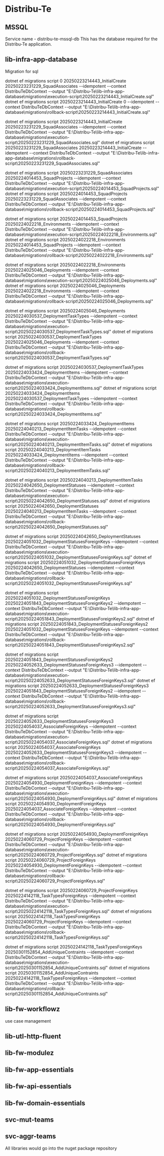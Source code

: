 # Distribu-Te

## MSSQL
Service name - distribu-te-mssql-db
This has the database required for the Distribu-Te application. 

## lib-infra-app-database
Migration for sql

dotnet ef migrations script 0 20250223214443_InitialCreate 20250223231229_SquadAssociates --idempotent --context DistribuTeDbContext --output "E:\Distribu-Te\lib-infra-app-database\migrations\execution-script\20250223214443_InitialCreate.sql"
dotnet ef migrations script 20250223214443_InitialCreate 0 --idempotent --context DistribuTeDbContext --output "E:\Distribu-Te\lib-infra-app-database\migrations\rollback-script\20250223214443_InitialCreate.sql"

dotnet ef migrations script 20250223214443_InitialCreate 20250223231229_SquadAssociates --idempotent --context DistribuTeDbContext --output "E:\Distribu-Te\lib-infra-app-database\migrations\execution-script\20250223231229_SquadAssociates.sql"
dotnet ef migrations script 20250223231229_SquadAssociates 20250223214443_InitialCreate --idempotent --context DistribuTeDbContext --output "E:\Distribu-Te\lib-infra-app-database\migrations\rollback-script\20250223231229_SquadAssociates.sql"

dotnet ef migrations script 20250223231229_SquadAssociates 20250224014453_SquadProjects --idempotent --context DistribuTeDbContext --output "E:\Distribu-Te\lib-infra-app-database\migrations\execution-script\20250224014453_SquadProjects.sql"
dotnet ef migrations script 20250224014453_SquadProjects 20250223231229_SquadAssociates --idempotent --context DistribuTeDbContext --output "E:\Distribu-Te\lib-infra-app-database\migrations\rollback-script\20250224014453_SquadProjects.sql"

dotnet ef migrations script 20250224014453_SquadProjects 20250224022218_Environments --idempotent --context DistribuTeDbContext --output "E:\Distribu-Te\lib-infra-app-database\migrations\execution-script\20250224022218_Environments.sql"
dotnet ef migrations script 20250224022218_Environments 20250224014453_SquadProjects --idempotent --context DistribuTeDbContext --output "E:\Distribu-Te\lib-infra-app-database\migrations\rollback-script\20250224022218_Environments.sql"

dotnet ef migrations script 20250224022218_Environments 20250224025046_Deployments --idempotent --context DistribuTeDbContext --output "E:\Distribu-Te\lib-infra-app-database\migrations\execution-script\20250224025046_Deployments.sql"
dotnet ef migrations script 20250224025046_Deployments 20250224022218_Environments --idempotent --context DistribuTeDbContext --output "E:\Distribu-Te\lib-infra-app-database\migrations\rollback-script\20250224025046_Deployments.sql"

dotnet ef migrations script 20250224025046_Deployments 20250224030537_DeploymentTaskTypes --idempotent --context DistribuTeDbContext --output "E:\Distribu-Te\lib-infra-app-database\migrations\execution-script\20250224030537_DeploymentTaskTypes.sql"
dotnet ef migrations script 20250224030537_DeploymentTaskTypes 20250224025046_Deployments --idempotent --context DistribuTeDbContext --output "E:\Distribu-Te\lib-infra-app-database\migrations\rollback-script\20250224030537_DeploymentTaskTypes.sql"

dotnet ef migrations script 20250224030537_DeploymentTaskTypes 20250224033424_DeploymentItems --idempotent --context DistribuTeDbContext --output "E:\Distribu-Te\lib-infra-app-database\migrations\execution-script\20250224033424_DeploymentItems.sql"
dotnet ef migrations script 20250224033424_DeploymentItems 20250224030537_DeploymentTaskTypes --idempotent --context DistribuTeDbContext --output "E:\Distribu-Te\lib-infra-app-database\migrations\rollback-script\20250224033424_DeploymentItems.sql"

dotnet ef migrations script 20250224033424_DeploymentItems 20250224040213_DeploymentItemTasks --idempotent --context DistribuTeDbContext --output "E:\Distribu-Te\lib-infra-app-database\migrations\execution-script\20250224040213_DeploymentItemTasks.sql"
dotnet ef migrations script 20250224040213_DeploymentItemTasks 20250224033424_DeploymentItems --idempotent --context DistribuTeDbContext --output "E:\Distribu-Te\lib-infra-app-database\migrations\rollback-script\20250224040213_DeploymentItemTasks.sql"

dotnet ef migrations script 20250224040213_DeploymentItemTasks 20250224042650_DeploymentStatuses --idempotent --context DistribuTeDbContext --output "E:\Distribu-Te\lib-infra-app-database\migrations\execution-script\20250224042650_DeploymentStatuses.sql"
dotnet ef migrations script 20250224042650_DeploymentStatuses 20250224040213_DeploymentItemTasks --idempotent --context DistribuTeDbContext --output "E:\Distribu-Te\lib-infra-app-database\migrations\rollback-script\20250224042650_DeploymentStatuses.sql"

dotnet ef migrations script 20250224042650_DeploymentStatuses 20250224051032_DeploymentStatusesForeignKeys --idempotent --context DistribuTeDbContext --output "E:\Distribu-Te\lib-infra-app-database\migrations\execution-script\20250224051032_DeploymentStatusesForeignKeys.sql"
dotnet ef migrations script 20250224051032_DeploymentStatusesForeignKeys 20250224042650_DeploymentStatuses --idempotent --context DistribuTeDbContext --output "E:\Distribu-Te\lib-infra-app-database\migrations\rollback-script\20250224051032_DeploymentStatusesForeignKeys.sql"

dotnet ef migrations script 20250224051032_DeploymentStatusesForeignKeys 20250224051843_DeploymentStatusesForeignKeys2 --idempotent --context DistribuTeDbContext --output "E:\Distribu-Te\lib-infra-app-database\migrations\execution-script\20250224051843_DeploymentStatusesForeignKeys2.sql"
dotnet ef migrations script 20250224051843_DeploymentStatusesForeignKeys2 20250224051032_DeploymentStatusesForeignKeys --idempotent --context DistribuTeDbContext --output "E:\Distribu-Te\lib-infra-app-database\migrations\rollback-script\20250224051843_DeploymentStatusesForeignKeys2.sql"

dotnet ef migrations script 20250224051843_DeploymentStatusesForeignKeys2 20250224052633_DeploymentStatusesForeignKeys3 --idempotent --context DistribuTeDbContext --output "E:\Distribu-Te\lib-infra-app-database\migrations\execution-script\20250224052633_DeploymentStatusesForeignKeys3.sql"
dotnet ef migrations script 20250224052633_DeploymentStatusesForeignKeys3 20250224051843_DeploymentStatusesForeignKeys2 --idempotent --context DistribuTeDbContext --output "E:\Distribu-Te\lib-infra-app-database\migrations\rollback-script\20250224052633_DeploymentStatusesForeignKeys3.sql"

dotnet ef migrations script 20250224052633_DeploymentStatusesForeignKeys3 20250224054037_AssociateForeignKeys --idempotent --context DistribuTeDbContext --output "E:\Distribu-Te\lib-infra-app-database\migrations\execution-script\20250224054037_AssociateForeignKeys.sql"
dotnet ef migrations script 20250224054037_AssociateForeignKeys 20250224052633_DeploymentStatusesForeignKeys3 --idempotent --context DistribuTeDbContext --output "E:\Distribu-Te\lib-infra-app-database\migrations\rollback-script\20250224054037_AssociateForeignKeys.sql"

dotnet ef migrations script 20250224054037_AssociateForeignKeys 20250224054930_DeploymentForeignKeys --idempotent --context DistribuTeDbContext --output "E:\Distribu-Te\lib-infra-app-database\migrations\execution-script\20250224054930_DeploymentForeignKeys.sql"
dotnet ef migrations script 20250224054930_DeploymentForeignKeys 20250224054037_AssociateForeignKeys --idempotent --context DistribuTeDbContext --output "E:\Distribu-Te\lib-infra-app-database\migrations\rollback-script\20250224054930_DeploymentForeignKeys.sql"

dotnet ef migrations script 20250224054930_DeploymentForeignKeys 20250224060729_ProjectForeignKeys --idempotent --context DistribuTeDbContext --output "E:\Distribu-Te\lib-infra-app-database\migrations\execution-script\20250224060729_ProjectForeignKeys.sql"
dotnet ef migrations script 20250224060729_ProjectForeignKeys 20250224054930_DeploymentForeignKeys --idempotent --context DistribuTeDbContext --output "E:\Distribu-Te\lib-infra-app-database\migrations\rollback-script\20250224060729_ProjectForeignKeys.sql"

dotnet ef migrations script 20250224060729_ProjectForeignKeys 20250224142118_TaskTypesForeignKeys --idempotent --context DistribuTeDbContext --output "E:\Distribu-Te\lib-infra-app-database\migrations\execution-script\20250224142118_TaskTypesForeignKeys.sql"
dotnet ef migrations script 20250224142118_TaskTypesForeignKeys 20250224060729_ProjectForeignKeys --idempotent --context DistribuTeDbContext --output "E:\Distribu-Te\lib-infra-app-database\migrations\rollback-script\20250224142118_TaskTypesForeignKeys.sql"

dotnet ef migrations script 20250224142118_TaskTypesForeignKeys 20250301152854_AddUniqueContraints --idempotent --context DistribuTeDbContext --output "E:\Distribu-Te\lib-infra-app-database\migrations\execution-script\20250301152854_AddUniqueContraints.sql" 
dotnet ef migrations script 20250301152854_AddUniqueContraints 20250224142118_TaskTypesForeignKeys --idempotent --context DistribuTeDbContext --output "E:\Distribu-Te\lib-infra-app-database\migrations\rollback-script\20250301152854_AddUniqueContraints.sql"

## lib-fw-workflowz
use case management

## lib-utl-http-fluent

## lib-fw-modulez

## lib-fw-app-essentials

## lib-fw-api-essentials

## lib-fw-domain-essentials

## svc-mut-teams

## svc-aggr-teams


All libraries would go into the nuget package repository
